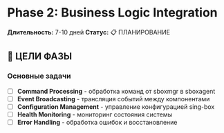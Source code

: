 # Phase 2: Business Logic Integration

**Длительность:** 7-10 дней
**Статус:** 📋 ПЛАНИРОВАНИЕ

## 🎯 ЦЕЛИ ФАЗЫ

### Основные задачи
- [ ] **Command Processing** - обработка команд от sboxmgr в sboxagent
- [ ] **Event Broadcasting** - трансляция событий между компонентами
- [ ] **Configuration Management** - управление конфигурацией sing-box
- [ ] **Health Monitoring** - мониторинг состояния системы
- [ ] **Error Handling** - обработка ошибок и восстановление

